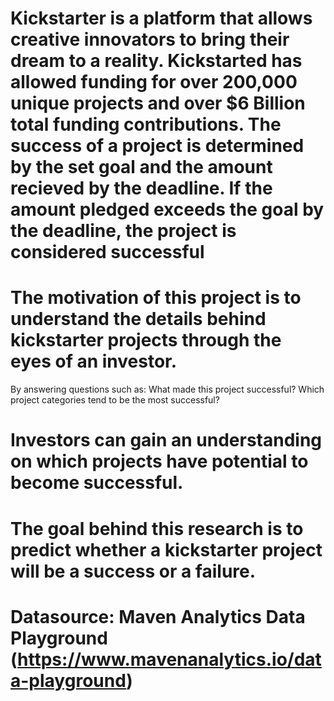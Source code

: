 # Kickstarter is a platform that allows creative innovators to bring their dream to a reality. Kickstarted has allowed funding for over 200,000 unique projects and over $6 Billion total funding contributions. The success of a project is determined by the set goal and the amount recieved by the deadline. If the amount pledged exceeds the goal by the deadline, the project is considered successful

# The motivation of this project is to understand the details behind kickstarter projects through the eyes of an investor.

By answering questions such as:
    What made this project successful?
    Which project categories tend to be the most successful?
# Investors can gain an understanding on which projects have potential to become successful.

# The goal behind this research is to predict whether a kickstarter project will be a success or a failure.

# Datasource: Maven Analytics Data Playground (https://www.mavenanalytics.io/data-playground)